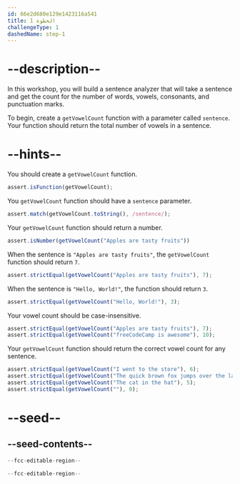 ```yaml
---
id: 66e2d680e129e1423116a541
title: الخطوة 1
challengeType: 1
dashedName: step-1
---
```


# --description--

In this workshop, you will build a sentence analyzer that will take a sentence and get the count for the number of words, vowels, consonants, and punctuation marks.

To begin, create a `getVowelCount` function with a parameter called `sentence`. Your function should return the total number of vowels in a sentence.

# --hints--

You should create a `getVowelCount` function.

```js
assert.isFunction(getVowelCount);
```

You `getVowelCount` function should have a `sentence` parameter.

```js
assert.match(getVowelCount.toString(), /sentence/);
```

Your `getVowelCount` function should return a number.

```js
assert.isNumber(getVowelCount("Apples are tasty fruits"))
```

When the sentence is `"Apples are tasty fruits"`, the `getVowelCount` function should return `7`.

```js
assert.strictEqual(getVowelCount("Apples are tasty fruits"), 7);
```

When the sentence is `"Hello, World!"`, the function should return `3`.

```js
assert.strictEqual(getVowelCount("Hello, World!"), 3);
```

Your vowel count should be case-insensitive.

```js
assert.strictEqual(getVowelCount("Apples are tasty fruits"), 7);
assert.strictEqual(getVowelCount("freeCodeCamp is awesome"), 10);
```

Your `getVowelCount` function should return the correct vowel count for any sentence.

```js
assert.strictEqual(getVowelCount("I went to the store"), 6);
assert.strictEqual(getVowelCount("The quick brown fox jumps over the lazy dog"), 11);
assert.strictEqual(getVowelCount("The cat in the hat"), 5);
assert.strictEqual(getVowelCount(""), 0);
```

# --seed--

## --seed-contents--

```js
--fcc-editable-region--

--fcc-editable-region--
```
